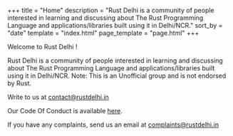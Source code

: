 +++
title = "Home"
description = "Rust Delhi is a community of people interested in learning and discussing about The Rust Programming Language and applications/libraries built using it in Delhi/NCR."
sort_by = "date"
template = "index.html"
page_template = "page.html"
+++


Welcome to Rust Delhi !

Rust Delhi is a community of people interested in learning and discussing about The Rust Programming Language and applications/libraries built using it in Delhi/NCR.
Note: This is an Unofficial group and is not endorsed by Rust.

Write to us at [contact@rustdelhi.in](mailto:contact@rustdelhi.in)

Our Code Of Conduct is available [here](https://github.com/rustdelhi/policies/blob/main/Code-of-Conduct.md).

If you have any complaints, send us an email at [complaints@rustdelhi.in](mailto:complaints@rustdelhi.in)
